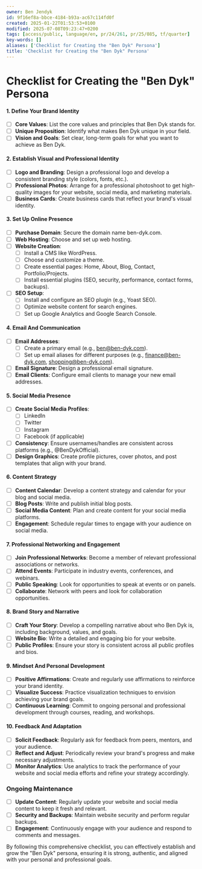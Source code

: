 ```yaml
---
owner: Ben Jendyk
id: 9f16ef8a-bbce-4184-b93a-ac67c114fd0f
created: 2025-01-22T01:53:53+0100
modified: 2025-07-08T09:23:47+0200
tags: [access/public, language/en, pr/24/261, pr/25/085, tf/quarter]
key-words: []
aliases: ['Checklist for Creating the "Ben Dyk" Persona']
title: 'Checklist for Creating the "Ben Dyk" Persona'
---
```


# Checklist for Creating the "Ben Dyk" Persona

#### 1. **Define Your Brand Identity**

- [ ] **Core Values**: List the core values and principles that Ben Dyk stands for.
- [ ] **Unique Proposition**: Identify what makes Ben Dyk unique in your field.
- [ ] **Vision and Goals**: Set clear, long-term goals for what you want to achieve as Ben Dyk.

#### 2. **Establish Visual and Professional Identity**

- [ ] **Logo and Branding**: Design a professional logo and develop a consistent branding style (colors, fonts, etc.).
- [ ] **Professional Photos**: Arrange for a professional photoshoot to get high-quality images for your website, social media, and marketing materials.
- [ ] **Business Cards**: Create business cards that reflect your brand's visual identity.

#### 3. **Set Up Online Presence**

- [ ] **Purchase Domain**: Secure the domain name ben-dyk.com.
- [ ] **Web Hosting**: Choose and set up web hosting.
- [ ] **Website Creation**:
  - [ ] Install a CMS like WordPress.
  - [ ] Choose and customize a theme.
  - [ ] Create essential pages: Home, About, Blog, Contact, Portfolio/Projects.
  - [ ] Install essential plugins (SEO, security, performance, contact forms, backups).
- [ ] **SEO Setup**:
  - [ ] Install and configure an SEO plugin (e.g., Yoast SEO).
  - [ ] Optimize website content for search engines.
  - [ ] Set up Google Analytics and Google Search Console.

#### 4. **Email And Communication**

- [ ] **Email Addresses**:
  - [ ] Create a primary email (e.g., ben@ben-dyk.com).
  - [ ] Set up email aliases for different purposes (e.g., finance@ben-dyk.com, shopping@ben-dyk.com).
- [ ] **Email Signature**: Design a professional email signature.
- [ ] **Email Clients**: Configure email clients to manage your new email addresses.

#### 5. **Social Media Presence**

- [ ] **Create Social Media Profiles**:
  - [ ] LinkedIn
  - [ ] Twitter
  - [ ] Instagram
  - [ ] Facebook (if applicable)
- [ ] **Consistency**: Ensure usernames/handles are consistent across platforms (e.g., @BenDykOfficial).
- [ ] **Design Graphics**: Create profile pictures, cover photos, and post templates that align with your brand.

#### 6. **Content Strategy**

- [ ] **Content Calendar**: Develop a content strategy and calendar for your blog and social media.
- [ ] **Blog Posts**: Write and publish initial blog posts.
- [ ] **Social Media Content**: Plan and create content for your social media platforms.
- [ ] **Engagement**: Schedule regular times to engage with your audience on social media.

#### 7. **Professional Networking and Engagement**

- [ ] **Join Professional Networks**: Become a member of relevant professional associations or networks.
- [ ] **Attend Events**: Participate in industry events, conferences, and webinars.
- [ ] **Public Speaking**: Look for opportunities to speak at events or on panels.
- [ ] **Collaborate**: Network with peers and look for collaboration opportunities.

#### 8. **Brand Story and Narrative**

- [ ] **Craft Your Story**: Develop a compelling narrative about who Ben Dyk is, including background, values, and goals.
- [ ] **Website Bio**: Write a detailed and engaging bio for your website.
- [ ] **Public Profiles**: Ensure your story is consistent across all public profiles and bios.

#### 9. **Mindset And Personal Development**

- [ ] **Positive Affirmations**: Create and regularly use affirmations to reinforce your brand identity.
- [ ] **Visualize Success**: Practice visualization techniques to envision achieving your brand goals.
- [ ] **Continuous Learning**: Commit to ongoing personal and professional development through courses, reading, and workshops.

#### 10. **Feedback And Adaptation**

- [ ] **Solicit Feedback**: Regularly ask for feedback from peers, mentors, and your audience.
- [ ] **Reflect and Adjust**: Periodically review your brand's progress and make necessary adjustments.
- [ ] **Monitor Analytics**: Use analytics to track the performance of your website and social media efforts and refine your strategy accordingly.

### Ongoing Maintenance

- [ ] **Update Content**: Regularly update your website and social media content to keep it fresh and relevant.
- [ ] **Security and Backups**: Maintain website security and perform regular backups.
- [ ] **Engagement**: Continuously engage with your audience and respond to comments and messages.

By following this comprehensive checklist, you can effectively establish and grow the "Ben Dyk" persona, ensuring it is strong, authentic, and aligned with your personal and professional goals.
